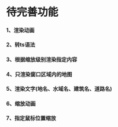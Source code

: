 # 待完善功能
#### 1、渲染动画
#### 2、转ts语法
#### 3、根据缩放级别渲染指定内容
#### 4、只渲染窗口区域内的地图
#### 5、渲染文字(地名、水域名、建筑名、道路名)
#### 6、缩放动画
#### 7、指定鼠标位置缩放
